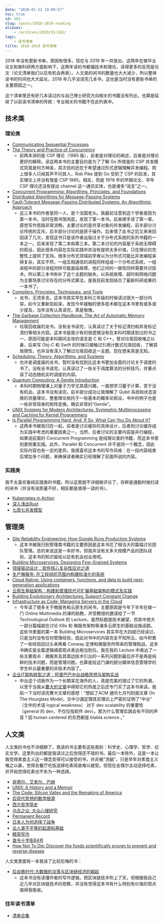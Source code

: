 ```yaml
---
date: "2020-01-22 19:09:57"
toc: true
id: 262
slug: /posts/2018-2019-reading
aliases:
    - /archives/2020/01/262/
tags:
    - 读书清单
title: 2018-2019 读书清单
---
```


2018 年没有更新书单，原因有很多。现在与 2019 年一并放出，这两年在做毕业论文和做科研两方面影响下，这两年读的书都偏技术和理论，读得更多的反而是论文（论文清单我们以后有机会再表）。人文类的闲书的数量也大大减少，所以整体读书的时间也大大延长，2018 年几乎没读完几本书，这也是当时没有更新书单的主要原因之一。

这个清单里还有好几本读过的与自己博士研究方向相关的书籍没有列出，也算是延续了以前读书清单的传统：专业相关的书籍不在此列表中。

<!--more-->

## 技术类

### 理论类

- [Communicating Sequential Processes](https://book.douban.com/subject/1424200/)
- [The Theory and Practice of Concurrency](https://book.douban.com/subject/3810297/)
  - 前两本讲的是 CSP 理论（1985 版），前者是对理论的阐述，后者是对理论更好的解释。读这两本书的主要目的是为了了解 Go 所借鉴的 CSP 并发模式究竟是何方神圣，其次目的还在于希望通过形式逻辑理解并发编程。网上很多人只闻其声不问其人，Rob Pike 提到 Go 受到了 CSP 的启发，其实理论上并没有借鉴 CSP 1985，相反，而是 1978 年的早期论文，早年 CSP 理论还没有提出 channel 这一通讯实体，也是诸多“谣言”之一。
- [Concurrent Programming: Algorithms, Principles, and Foundations](https://book.douban.com/subject/11537928/)
- [Distributed Algorithms for Message-Passing Systems](https://book.douban.com/subject/25780441/)
- [Fault-Tolerant Message-Passing Distributed Systems: An Algorithmic Approach](https://book.douban.com/subject/30344707/)
  - 这三本书的作者是同一人，是个法国老头。我最初注意到这个学者是因为第一本书，当时在图书馆闲逛，发现了第一本书。后来顺手读了第一章，感觉写作思路非常流畅，主要讨论的是共享对象的并发编程，前半部分讨论传统的互斥，后半部分讨论的是原子操作。后来借了此书之后又来来回回读了几次，发现这书只是该作者出版过关于分布式系统的系列书籍的一本之一。后来发现了第二本和第三本。第二本讨论的内容基于系统无障碍的假设，因此很多内容在实际实践中并没有提供太多价值，只在理论的完整性上提供了支持。很多分布式领域初学者以为分布式可能比并发编程来得复杂，其实不然，一组互相通信的进程同样组成一个分布式系统，一组进程中的部分进程同样可能面临故障，他们之间的一致性同样需要共识技术。所以第三本书弥补了这个主题的缺失，以系统故障、超时和网络问题为主要场景讨论存在的分布式算法，是我目前发现结合了最新科研成果的一本书了。
- [Compilers: Principles, Techniques, and Tools](https://book.douban.com/subject/1866231/)
  - 龙书，无须多言。这本书其实早在本科三年级的时候读过很大一部分内容，如今又重新拾起来，发现今年接触的很多技术都在这本书里有或多或少提及，当年没有认真读完，真是惭愧。
- [The Garbage Collection Handbook: The Art of Automatic Memory Management](https://book.douban.com/subject/6809987/)
  - 垃圾回收届的龙书。没有全书读完，认真读过了关于标记清扫和并发标记清扫等相关内容。这本书是我少有的很遗憾没有在本科时期读到过的书之一，原因可能是本科期间主攻的语言是 C 和 C++，曾对垃圾回收嗤之以鼻，后来写 Obj-C 和 Swift 的时候只接触过引用计数式垃圾回收，了解其局限性，也并没有深入了解过垃圾回收这一主题，现在想来真是无知。
- [Scheduling: Theory, Algorithms, and Systems](https://book.douban.com/subject/27089951/)
  - 也许是调度届的龙书，暂时没有找到比这本书更加全面的讨论关于调度的书了。没有全书读完，认真读过了一些关于调度算法的分析技巧，并重点读了动态随机实时调度的内容。
- [Quantum Computing: A Gentle Introduction](https://book.douban.com/subject/7175221/)
  - 本科时期物理课上对量子力学尤其感兴趣，一直想学习量子计算，苦于没有机会。这本书没有读完，前半部分成功让我理解了 Qubit 系统和状态变换的测量理论，整套理论依托于一些基本的概率论假设，书中的例子也是一些非常简单的矩阵变换。确实非常的“Gentle”。
- [UNIX Systems for Modern Architectures: Symmetric Multiprocessing and Caching for Kernel Programmers](https://book.douban.com/subject/1819828/)
- [Is Parallel Programming Hard, And, If So, What Can You Do About It?](https://book.douban.com/subject/6957175/)
  - 这两本书被我归在一起，前者是讨论缓存的具体设计，后者则讨论缓存成为实践中考虑的重要因素之一。当然，后者讨论的主要内容是并行编程，如果说前面的 Concurrent Programming 是纯理论类的书籍，而这本书里则更侧重实践。此外，Parallel 和 Concurrent 并不是同一个概念，因此实际内容也有一定的差异。我很喜欢这本书的写作风格：在一段内容结束后增加多个问题，来确保读者确实已经理解了前面所说的内容。

### 实践类

我不太喜欢看纯实践类的书籍，所以这里就不详细做评论了，存粹是通勤时候扫读的闲书（并没有说质量不好，相反都是值得一读的书）。

- [Kubernetes in Action](https://book.douban.com/subject/26997846/)
- [深入浅出Rust](https://book.douban.com/subject/30312231/)
- [七周七并发模型](https://book.douban.com/subject/26337939/)

## 管理类

- [Site Reliability Engineering: How Google Runs Production Systems](https://book.douban.com/subject/26675256/)
  - 这本书被我归到管理类书籍的主要原因是这本书花了相当大的篇幅讨论团队管理。总的来说这是一本好书，但我并没有太多大规模产品的团队经验，这本书的知识留给以后有机会创业用吧。
- [Building Microservices: Designing Fine-Grained Systems](https://book.douban.com/subject/25881698/)
- [领域驱动设计：软件核心复杂性应对之道](https://book.douban.com/subject/26819666/)
- [生产微服务: 在工程组织范围内构建标准化的系统](https://book.douban.com/subject/27127050/)
- [Cloud Native: Using containers, functions, and data to build next-generation applications](https://www.amazon.de/gp/product/1492053821/ref=ppx_yo_dt_b_asin_title_o01_s00?ie=UTF8&psc=1)
- [云原生基础架构：构建和管理现代可扩展基础架构的模式及实践](https://book.douban.com/subject/30388782/)
- [Building Evolutionary Architectures: Support Constant Change](https://book.douban.com/subject/27148120/)
- [Infrastructure as Code: Managing Servers in the Cloud](https://book.douban.com/subject/26591700/)
  - 今年读了很多关于微服务和云原生的闲书，主要原因是今年下半年在做一门 Online Multimedia 的课的助教，并受教授的邀请给了一节 Technological Outlook 的 Lecture，虽然标题是技术展望，但其中很大一部分篇幅就在讨论 K8s 和 微服务架构等诸多云原生的基础设施话题。这些书里面的第一本 Building Microservices 其实早在大四就已经读过，只是当时没有任何管理经验，因此对书中的内容完全不知所云，如今积累了一些经验回过头来再看 Conway 定律和微服务所带来的管理挑战，这本书确实是全篇逻辑缜密观点表达相当到位。我在我的 Lecture 中表达了一些主要观点：微服务及其周边技术引出的一系列问题到最后并不是再是纯粹的技术问题，而是管理问题。也算是给这门课的部分媒体信息管理学的学生听众最重要的非技术内容了。
- [企业IT架构转型之道：阿里巴巴中台战略思想与架构实战](https://book.douban.com/subject/27039508/)
  - 中台这个词我作为一个长期呆在海外的人，真是完美的错过了它的热潮，以至于当我从[曹大的文章](https://xargin.com/the-death-of-middleground/)中得知它的热度之后还专门买了这本书来读。我贴一下当时读完曹大文章的感想：“想起了ACM 通讯七月刊封面文章 On The Hourglass Model，文中沙漏定理其实理论上严密的证明了“中台” （文中的术语 logical weakness） 对于 dev scalability 的重要性（general 的 dev，不仅仅指软件 dev）。那为什么管理实践会有不同的声音？因 human centered 的东西都是 blabla science 。”

## 人文类

人文类的书也不详细聊了，我读的书主要有这些类别：科学史、心理学、哲学、纪实文学。这里列出的都是我读过之后觉得还不错的书。最后一本除外，这是一本让我觉得素食主义这一理念变得可以接受的书，并非被“洗脑”，只是早年对素食主义嗤之以鼻，觉得去餐厅吃饭选择吃素简直难以接受。但现在会偶尔主动选择吃素，并开始觉得吃素也不失为一种选择。

- [哥德尔、艾舍尔、巴赫](https://book.douban.com/subject/1291204/)
- [UNIX: A History and a Memoir](https://book.douban.com/subject/34866216/)
- [The Code: Silicon Valley and the Remaking of America](https://book.douban.com/subject/34679554/)
- [后现代思想的数学根源](https://www.amazon.cn/gp/product/B00COD1U1E/ref=ppx_yo_dt_b_d_asin_title_o01?ie=UTF8&psc=1)
- [西方哲学简史](https://www.amazon.cn/gp/product/B0099MSW0U/ref=ppx_yo_dt_b_d_asin_title_o03?ie=UTF8&psc=1)
- [乌合之众: 大众心理研究](https://book.douban.com/subject/1012611/)
- [Permanent Record](https://www.amazon.de/gp/product/152903566X/ref=ppx_yo_dt_b_asin_title_o05_s00?ie=UTF8&psc=1)
- [日本人为何选择了战争](https://book.douban.com/subject/34204669/)
- [论人类不平等的起源和基础](https://www.amazon.cn/gp/product/B00VUE1X0G/ref=ppx_yo_dt_b_d_asin_title_o00?ie=UTF8&psc=1)
- [精简写作](https://www.amazon.cn/gp/product/B07JWF7YWR/ref=ppx_yo_dt_b_d_asin_title_o01?ie=UTF8&psc=1)
- [查令十字街84号](https://www.amazon.cn/gp/product/B01ERBPIAO/ref=ppx_yo_dt_b_d_asin_title_o02?ie=UTF8&psc=1)
- [How Not To Die: Discover the foods scientifically proven to prevent and reverse disease](https://www.amazon.de/gp/product/1509852506/ref=ppx_yo_dt_b_asin_title_o05_s00?ie=UTF8&psc=1)

人文类里面有一本我读了比较后悔的书：

- [后谷歌时代:大数据的没落与区块链经济的崛起](https://book.douban.com/subject/30318590/)
  - 这本书没有读懂作者的写作逻辑，把区块链技术吹上了天，但根据我自己近几年对区块链技术的观察，并没有觉得这本书有什么特别有价值的观点值得我吸收。


### 往年读书清单

- [清单合集](https://changkun.de/blog/tags/%E8%AF%BB%E4%B9%A6%E6%B8%85%E5%8D%95/)


<!-- 
Bonus to you :)

- Polygon Mesh Processing
- Computational Geometry: Algorithms and Applications
- Differential Geometry of Curves and Surfaces
- Level of Detail for 3D Graphics
- Reinforcement Learning: An Introduction
- The Nature of Statistical Learning Theory (Information Science and Statistics
- Deep Learning
- Machine Learning: A Probabilistic Perspective
- Foundations of Machine Learning
- Concentration Inequalities: A Nonasymptotic Theory of Independence
- -->